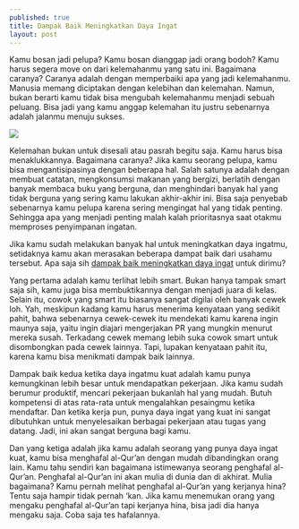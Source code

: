 ```yaml
---
published: true
title: Dampak Baik Meningkatkan Daya Ingat
layout: post
---
```

Kamu bosan jadi pelupa? Kamu bosan dianggap jadi orang bodoh? Kamu harus segera move on dari kelemahanmu yang satu ini. Bagaimana caranya? Caranya adalah dengan memperbaiki apa yang jadi kelemahanmu. Manusia memang diciptakan dengan kelebihan dan kelemahan. Namun, bukan berarti kamu tidak bisa mengubah kelemahanmu menjadi sebuah peluang. Bisa jadi yang kamu anggap kelemahan itu justru sebenarnya adalah jalanmu menuju sukses.

<img src="http://aktivasiotakkanan.net/wp-content/uploads/2015/01/otak-kanan.jpg">

Kelemahan bukan untuk disesali atau pasrah begitu saja. Kamu harus bisa menaklukkannya. Bagaimana caranya? Jika kamu seorang pelupa, kamu bisa mengantisipasinya dengan beberapa hal. Salah satunya adalah dengan membuat catatan, mengkonsumsi makanan yang bergizi, berlatih dengan banyak membaca buku yang berguna, dan menghindari banyak hal yang tidak berguna yang sering kamu lakukan akhir-akhir ini. Bisa saja penyebab sebenarnya kamu pelupa karena sering mengingat hal yang tidak penting. Sehingga apa yang menjadi penting malah kalah prioritasnya saat otakmu memproses penyimpanan ingatan.

Jika kamu sudah melakukan banyak hal untuk meningkatkan daya ingatmu, setidaknya kamu akan merasakan beberapa dampat baik dari usahamu tersebut. Apa saja sih <a href="http://daihatsu.co.id/kokgituya/article/lifestyle/7-cara-meningkatkan-daya-ingat-dan-konsentrasi">dampak baik meningkatkan daya ingat</a> untuk dirimu?

Yang pertama adalah kamu terlihat lebih smart. Bukan hanya tampak smart saja sih, kamu juga bisa membuktikannya dengan menjadi juara di kelas. Selain itu, cowok yang smart itu biasanya sangat digilai oleh banyak cewek loh. Yah, meskipun kadang kamu harus menerima kenyataan yang sedikit pahit, bahwa sebenarnya cewek-cewek itu mendekati kamu karena ingin maunya saja, yaitu ingin diajari mengerjakan PR yang mungkin menurut mereka susah. Terkadang cewek memang lebih suka cowok smart untuk disombongkan pada cewek lainnya. Tapi, lupakan kenyataan pahit itu, karena kamu bisa menikmati dampak baik lainnya.

Dampak baik kedua ketika daya ingatmu kuat adalah kamu punya kemungkinan lebih besar untuk mendapatkan pekerjaan. Jika kamu sudah berumur produktif, mencari pekerjaan bukanlah hal yang mudah. Butuh kompetensi di atas rata-rata untuk mengalahkan pesaingmu ketika mendaftar. Dan ketika kerja pun, punya daya ingat yang kuat ini sangat dibutuhkan untuk menyelesaikan berbagai pekerjaan atau tugas yang datang. Jadi, ini akan sangat berguna bagi kamu.

Dan yang ketiga adalah jika kamu adalah seorang yang punya daya ingat kuat, kamu bisa menghafal al-Qur’an dengan mudah dibandingkan orang lain. Kamu tahu sendiri kan bagaimana istimewanya seorang penghafal al-Qur’an. Penghafal al-Qur’an ini akan mulia di dunia dan di akhirat. Mulia bagaimana? Kamu pernah melihat penghafal al-Qur’an yang kerjanya hina? Tentu saja hampir tidak pernah ‘kan. Jika kamu menemukan orang yang mengaku penghafal al-Qur’an tapi kerjanya hina, bisa jadi dia hanya mengaku saja. Coba saja tes hafalannya.